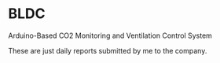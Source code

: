 # BLDC
Arduino-Based CO2 Monitoring and Ventilation Control System

These are just daily reports submitted by me to the company.
